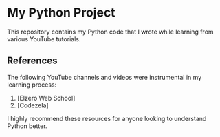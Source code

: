 # My Python Project

This repository contains my Python code that I wrote while learning from various YouTube tutorials. 

## References

The following YouTube channels and videos were instrumental in my learning process:

1. [Elzero Web School]
2. [Codezela]

I highly recommend these resources for anyone looking to understand Python better.